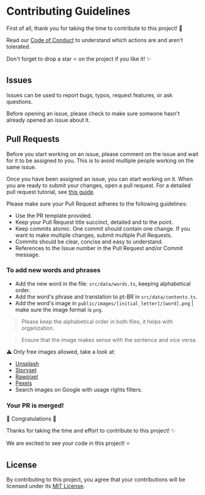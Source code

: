 # Contributing Guidelines

First of all, thank you for taking the time to contribute to this project! 🤗

Read our [Code of Conduct](CODE_OF_CONDUCT.md) to understand which actions are and aren’t tolerated.

Don't forget to drop a star ⭐ on the project if you like it! ✨

## Issues

Issues can be used to report bugs, typos, request features, or ask questions.

Before opening an issue, please check to make sure someone hasn't already opened an issue about it.

## Pull Requests

Before you start working on an issue, please comment on the issue and wait for it to be assigned to you. This is to avoid multiple people working on the same issue.

Once you have been assigned an issue, you can start working on it. When you are ready to submit your changes, open a pull request.
For a detailed pull request tutorial, see [this guide](https://www.digitalocean.com/community/tutorials/how-to-create-a-pull-request-on-github).

Please make sure your Pull Request adheres to the following guidelines:

- Use the PR template provided.
- Keep your Pull Request title succinct, detailed and to the point.
- Keep commits atomic. One commit should contain one change. If you want to make multiple changes, submit multiple Pull Requests.
- Commits should be clear, concise and easy to understand.
- References to the Issue number in the Pull Request and/or Commit message.

### To add new words and phrases

- Add the new word in the file: `src/data/words.ts`, keeping alphabetical order.
- Add the word's phrase and translation to pt-BR in `src/data/contents.ts`.
- Add the word's image in `public/images/[initial_letter]/[word].png` | make sure the image format is `png`.

> Please keep the alphabetical order in both files, it helps with organization.

> Ensure that the image makes sense with the sentence and vice versa.

⚠️ Only free images allowed, take a look at:

- [Unsplash](https://unsplash.com/)
- [Storyset](https://storyset.com/)
- [Rawpixel](https://www.rawpixel.com/free-images?page=1&premium=free&sort=shuffle)
- [Pexels](https://www.pexels.com/pt-br/)
- Search images on Google with usage rights filters.

### Your PR is merged!

🎉 Congratulations 🎉

Thanks for taking the time and effort to contribute to this project! ✨

We are excited to see your code in this project! ⭐

## License

By contributing to this project, you agree that your contributions will be licensed under its [MIT License](LICENSE).
